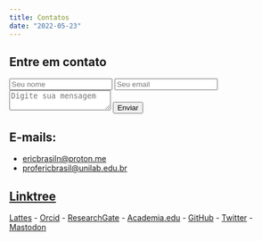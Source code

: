 ```yaml
---
title: Contatos
date: "2022-05-23"
---
```


## Entre em contato

<form action="https://airform.io/ericbrasiln@proton.me" method="post">
  <input type="text" name="name" placeholder="Seu nome">
  <input type="email" name="email" placeholder="Seu email">
  <textarea name="message" placeholder="Digite sua mensagem"></textarea>
  <button>Enviar</button>
</form>

## E-mails: 

- ericbrasiln@proton.me
- profericbrasil@unilab.edu.br

## [Linktree](https://linktr.ee/ericbrasil)

[Lattes](http://lattes.cnpq.br/6853705640900524) - [Orcid](https://orcid.org/0000-0001-5067-8475) - [ResearchGate](https://www.researchgate.net/profile/Eric_Brasil) - [Academia.edu](https://unilab.academia.edu/EricBrasil) - [GitHub](https://github.com/ericbrasiln/) - [Twitter](https://twitter.com/ericbrasiln) - [Mastodon](https://hcommons.social/@ericbrasiln)
